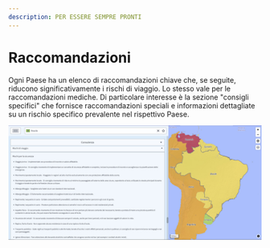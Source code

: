 ```yaml
---
description: PER ESSERE SEMPRE PRONTI
---
```


# Raccomandazioni

Ogni Paese ha un elenco di raccomandazioni chiave che, se seguite, riducono significativamente i rischi di viaggio. Lo stesso vale per le raccomandazioni mediche. Di particolare interesse è la sezione "consigli specifici" che fornisce raccomandazioni speciali e informazioni dettagliate su un rischio specifico prevalente nel rispettivo Paese.

![VISUALIZZAZIONE RACCOMANDAZIONI](../.gitbook/assets/p44-img02_axa%20%281%29.jpg)



